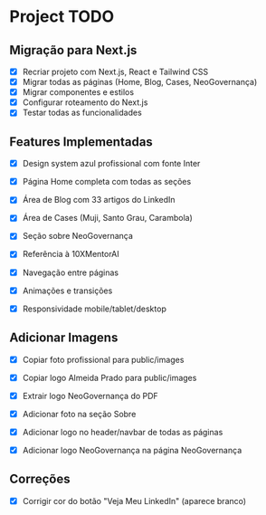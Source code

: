 # Project TODO

## Migração para Next.js
- [x] Recriar projeto com Next.js, React e Tailwind CSS
- [x] Migrar todas as páginas (Home, Blog, Cases, NeoGovernança)
- [x] Migrar componentes e estilos
- [x] Configurar roteamento do Next.js
- [x] Testar todas as funcionalidades

## Features Implementadas
- [x] Design system azul profissional com fonte Inter
- [x] Página Home completa com todas as seções
- [x] Área de Blog com 33 artigos do LinkedIn
- [x] Área de Cases (Muji, Santo Grau, Carambola)
- [x] Seção sobre NeoGovernança
- [x] Referência à 10XMentorAI
- [x] Navegação entre páginas
- [x] Animações e transições
- [x] Responsividade mobile/tablet/desktop



## Adicionar Imagens
- [x] Copiar foto profissional para public/images
- [x] Copiar logo Almeida Prado para public/images
- [x] Extrair logo NeoGovernança do PDF
- [x] Adicionar foto na seção Sobre
- [x] Adicionar logo no header/navbar de todas as páginas
- [x] Adicionar logo NeoGovernança na página NeoGovernança



## Correções
- [x] Corrigir cor do botão "Veja Meu LinkedIn" (aparece branco)

